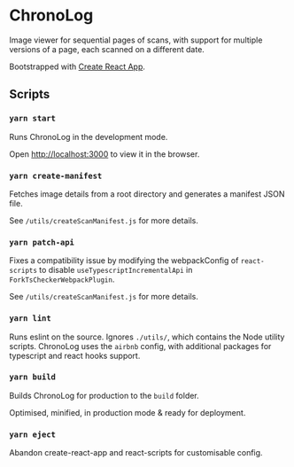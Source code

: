 # ChronoLog

Image viewer for sequential pages of scans, with support for multiple versions of a page, each scanned on a different date.

Bootstrapped with [Create React App](https://github.com/facebook/create-react-app).

## Scripts

### `yarn start`

Runs ChronoLog in the development mode.

Open [http://localhost:3000](http://localhost:3000) to view it in the browser.

### `yarn create-manifest`

Fetches image details from a root directory and generates a manifest JSON file.

See `/utils/createScanManifest.js` for more details.

### `yarn patch-api`

Fixes a compatibility issue by modifying the webpackConfig of `react-scripts` to disable `useTypescriptIncrementalApi` in `ForkTsCheckerWebpackPlugin`.

See `/utils/createScanManifest.js` for more details.

### `yarn lint`

Runs eslint on the source. Ignores `./utils/`, which contains the Node utility scripts. ChronoLog uses the `airbnb` config, with additional packages for typescript and react hooks support.

### `yarn build`

Builds ChronoLog for production to the `build` folder.

Optimised, minified, in production mode & ready for deployment.

### `yarn eject`

Abandon create-react-app and react-scripts for customisable config. 
